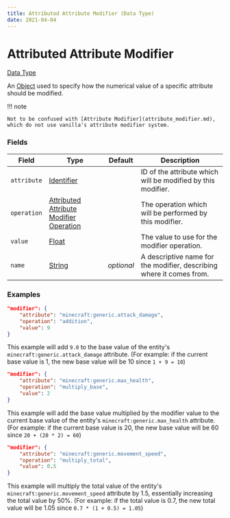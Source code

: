 ```yaml
---
title: Attributed Attribute Modifier (Data Type)
date: 2021-04-04
---
```


# Attributed Attribute Modifier

[Data Type](../data_types.md)

An [Object](object.md) used to specify how the numerical value of a specific attribute should be modified.


!!! note

    Not to be confused with [Attribute Modifier](attribute_modifier.md), which do not use vanilla's attribute modifier system.


### Fields

Field  | Type | Default | Description
-------|------|---------|-------------
`attribute` | [Identifier](identifier.md) | | ID of the attribute which will be modified by this modifier.
`operation` | [Attributed Attribute Modifier Operation](attributed_attribute_modifier_operation.md) | | The operation which will be performed by this modifier.
`value` | [Float](float.md) | | The value to use for the modifier operation.
`name` | [String](string.md) | _optional_ | A descriptive name for the modifier, describing where it comes from.


### Examples

```json
"modifier": {
    "attribute": "minecraft:generic.attack_damage",
    "operation": "addition",
    "value": 9
}
```

This example will add `9.0` to the base value of the entity's `minecraft:generic.attack_damage` attribute.
(For example: if the current base value is 1, the new base value will be 10 since `1 + 9 = 10`)
<br>

```json
"modifier": {
    "attribute": "minecraft:generic.max_health",
    "operation": "multiply_base",
    "value": 2
}
```

This example will add the base value multiplied by the modifier value to the current base value of the entity's `minecraft:generic.max_health` attribute.
(For example: if the current base value is 20, the new base value will be 60 since `20 + (20 * 2) = 60`)
<br>

```json
"modifier": {
    "attribute": "minecraft:generic.movement_speed",
    "operation": "multiply_total",
    "value": 0.5
}
```

This example will multiply the total value of the entity's `minecraft:generic.movement_speed` attribute by 1.5, essentially increasing the total value by 50%. 
(For example: if the total value is 0.7, the new total value will be 1.05 since `0.7 * (1 + 0.5) = 1.05`)
